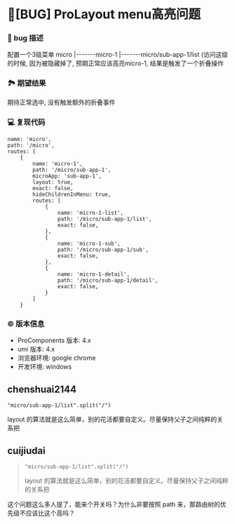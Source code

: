 # 🐛[BUG] ProLayout menu高亮问题

### 🐛 bug 描述

配置一个3级菜单
micro
|-------micro-1
|-------micro/sub-app-1/list (访问这级的时候, 因为被隐藏掉了, 预期正常应该高亮micro-1, 结果是触发了一个折叠操作

### 🏞 期望结果

期待正常选中, 没有触发额外的折叠事件

### 💻 复现代码

```
name: 'micro',
path: '/micro',
routes: [
    {
        name: 'micro-1',
        path: '/micro/sub-app-1',
        microApp: 'sub-app-1',
        layout: true,
        exact: false,
        hideChildrenInMenu: true,
        routes: [
            {
                name: 'micro-1-list',
                path: '/micro/sub-app-1/list',
                exact: false,
            },
            {
                name: 'micro-1-sub',
                path: '/micro/sub-app-1/sub',
                exact: false,
            },
            {
                name: 'micro-1-detail',
                path: '/micro/sub-app-1/detail',
                exact: false,
            }
        ]
    }
```

### © 版本信息

- ProComponents 版本: 4.x
- umi 版本: 4.x
- 浏览器环境: google chrome
- 开发环境: windows

## chenshuai2144

`"micro/sub-app-1/list".split("/")`

layout 的算法就是这么简单，别的花活都要自定义。尽量保持父子之间纯粹的关系把

## cuijiudai

>

> `"micro/sub-app-1/list".split("/")`
>
> layout 的算法就是这么简单，别的花活都要自定义。尽量保持父子之间纯粹的关系把

这个问题这么多人提了，能来个开关吗？为什么非要按照 path 来，那路由树的优先级不应该比这个高吗？
